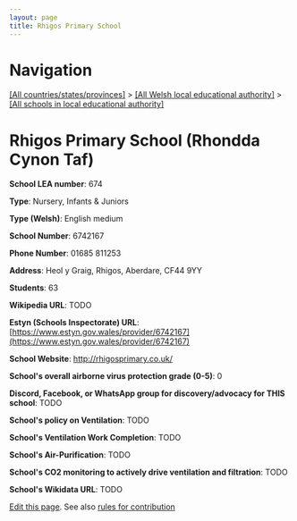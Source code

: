 ```yaml
---
layout: page
title: Rhigos Primary School
---
```

# Navigation

[[All countries/states/provinces]](../../..) > [[All Welsh local educational authority]](../..) > [[All schools in local educational authority]](..)

# Rhigos Primary School (Rhondda Cynon Taf)

**School LEA number**: 674

**Type**: Nursery, Infants & Juniors

**Type (Welsh)**: English medium

**School Number**: 6742167

**Phone Number**: 01685 811253

**Address**: Heol y Graig, Rhigos, Aberdare, CF44 9YY

**Students**: 63

**Wikipedia URL**: TODO

**Estyn (Schools Inspectorate) URL**: [https://www.estyn.gov.wales/provider/6742167](https://www.estyn.gov.wales/provider/6742167)

**School Website**: http://rhigosprimary.co.uk/

**School's overall airborne virus protection grade (0-5)**: 0

**Discord, Facebook, or WhatsApp group for discovery/advocacy for THIS school**: TODO

**School's policy on Ventilation**: TODO

**School's Ventilation Work Completion**: TODO

**School's Air-Purification**: TODO

**School's CO2 monitoring to actively drive ventilation and filtration**: TODO

**School's Wikidata URL**: TODO




[Edit this page](https://github.com/ventilate-schools/Wales/edit/prif/./Rhondda_Cynon_Taf/Rhigos_Primary_School.md). See also [rules for contribution](../../../contribution-rules/)